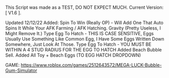 This Script was made as a TEST, DO NOT EXPECT MUCH.
Current Version: [ V1.6 ].

Updated 12/12/22 Added:
Spin To Win (Really OP) - Will Add One That Auto Spins It While Your AFK Farming / AFK Hatching.
Gravity (Pretty Useless, I Might Remove It.)
Type Egg To Hatch - THIS IS CASE SENSITIVE, Eggs Usually Use Something Like Common Egg, I Have Some Eggs Written Down Somewhere, Just Look At Those.
Type Egg To Hatch - YOU MUST BE WITHIN A 4 STUD RADIUS FOR THE EGG TO HATCH
Added Beach Bubble Sell.
Added All Toy + Beach Eggs (TO EGG HATCH DROPDOWN)

GAME: https://www.roblox.com/games/2512643572/MEGA-LUCK-Bubble-Gum-Simulator
